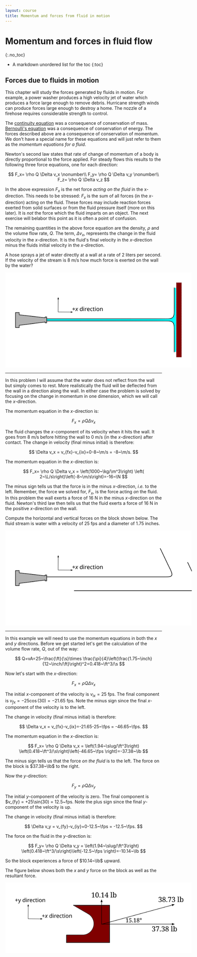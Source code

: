 ```yaml
---
layout: course
title: Momentum and forces from fluid in motion
---
```


# Momentum and forces in fluid flow
{:.no_toc}

* A markdown unordered list for the toc
{:toc}

## Forces due to fluids in motion

This chapter will study the forces generated by fluids in motion.
For example, a power washer produces a high velocity jet of water which produces a force large enough to remove debris.  Hurricane strength winds can produce forces large enough to destroy a home.  The nozzle of a firehose requires considerable strength to control.

The <a href="https://kdusling.github.io/teaching/Applied-Fluids/Notes/Continuity">continuity equation</a> was a consequence of conservation of mass.  <a href="https://kdusling.github.io/teaching/Applied-Fluids/Notes/Bernoulli">Bernoulli's equation</a> was a consequence of conservation of energy.
The forces described above are a consequence of conservation of momentum.  We don't have a special name for these equations and will just refer to them as the *momentum equations for a fluid*.

Newton's second law states that rate of change of momentum of a body is directly proportional to the force applied.  For steady flows this results to the following three force equations, one for each direction:

$$
F_x= \rho Q \Delta v_x \nonumber\\
F_y= \rho Q \Delta v_y \nonumber\\
F_z= \rho Q \Delta v_z
$$

In the above expression $F_x$ is the net force *acting on the fluid* in the x-direction.  This needs to be stressed:  $F_x$ is the sum of all forces (in the *x*-direction) acting on the fluid.  These forces may include reaction forces exerted from solid surfaces or from the fluid pressure itself (more on this later).  It is *not* the force which the fluid imparts on an object.  The next exercise will belabor this point as it is often a point of confusion.

The remaining quantities in the above force equation are the density, $\rho$ and the volume flow rate, $Q$.  The term, $\Delta v_x$, represents the change in the fluid velocity in the *x*-direction.  It is the fluid's final velocity in the *x*-direction minus the fluids initial velocity in the *x*-direction.


<div class="example">

A hose sprays a jet of water directly at a wall at a rate of 2 liters per second.  If the velocity of the stream is 8 m/s how much force is exerted on the wall by the water?

<div class="photo" style="width: 600px;  text-align:center">
<img src="img\water_jet_force.svg">
</div>

<hr>

In this problem I will assume that the water does not reflect from the wall but simply comes to rest.  More realistically the fluid will be deflected from the wall in a direction along the wall.  In either case the problem is solved by focusing on the change in momentum in one dimension, which we will call the $x$-direction.     

The momentum equation in the *x*-direction is:

$$
F_x= \rho Q \Delta v_x
$$

The fluid changes the *x*-component of its velocity when it hits the wall.  It goes from 8 m/s before hitting the wall to 0 m/s (in the *x*-direction) after contact.  The change in velocity (final minus initial) is therefore:

$$
\Delta v_x = v_{fx}-v_{ix}=0-8~\m/s = -8~\m/s.
$$

The momentum equation in the *x*-direction is:

$$
F_x= \rho Q \Delta v_x = \left(1000~\kg/\m^3\right) \left( 2~\L/s\right)\left(-8~\m/s\right)=-16~\N
$$

The minus sign tells us that the force is in the minus *x*-direction, *i.e.* to the left.  Remember, the force we solved for, $F_x$, is the force acting *on* the fluid.  In this problem the wall exerts a force of 16 N in the minus *x*-direction on the fluid.  Newton's third law then tells us that the fluid exerts a force of 16 N in the positive *x*-direction on the wall.

</div>

<div class="example">

Compute the horizontal and vertical forces on the block shown below.  The fluid stream is water with a velocity of 25 fps and a diameter of 1.75 inches.


<div class="photo" style="width: 600px;  text-align:center">
<img src="img\water_jet_force_angle.svg">
</div>

<hr>

In this example we will need to use the momentum equations in both the $x$ and $y$ directions.  Before we get started let's get the calculation of the volume flow rate, $Q$, out of the way:

$$
Q=vA=25~\frac{\ft}{\s}\times \frac{\pi}{4}\left(\frac{1.75~\inch}{12~\inch/\ft}\right)^2=0.418~\ft^3/\s
$$

Now let's start with the *x*-direction:

$$
F_x= \rho Q \Delta v_x
$$

The initial *x*-component of the velocity is $v_{ix}=25$ fps.  The final component is $v_{fx} = -25\cos(30)=-21.65$ fps.  Note the minus sign since the final *x*-component of the velocity is to the left.

The change in velocity (final minus initial) is therefore:

$$
\Delta v_x = v_{fx}-v_{ix}=-21.65-25~\fps = -46.65~\fps.
$$

The momentum equation in the *x*-direction is:

$$
F_x= \rho Q \Delta v_x = \left(1.94~\slug/\ft^3\right) \left(0.418~\ft^3/\s\right)\left(-46.65~\fps \right)=-37.38~\lb
$$

The minus sign tells us that the force *on the fluid* is to the left.  The force on the block is $37.38~\lb$ to the right.

Now the *y*-direction:

$$
F_y= \rho Q \Delta v_y
$$

The initial *y*-component of the velocity is zero.  The final component is $v_{fy} = +25\sin(30) = 12.5~fps.  Note the plus sign since the final *y*-component of the velocity is up.

The change in velocity (final minus initial) is therefore:

$$
\Delta v_y = v_{fy}-v_{iy}=0-12.5~\fps = -12.5~\fps.
$$

The force on the fluid in the *y*-direction is:

$$
F_y= \rho Q \Delta v_y = \left(1.94~\slug/\ft^3\right) \left(0.418~\ft^3/\s\right)\left(-12.5~\fps \right)=-10.14~\lb
$$

So the block experiences a force of $10.14~\lb$ upward.

The figure below shows both the *x* and *y* force on the block as well as the resultant force.

<div class="photo" style="width: 600px;  text-align:center">
<img src="img\water_jet_force_angle_block.svg">
</div>

</div>
